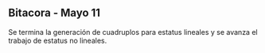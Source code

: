 ## Bitacora - Mayo 11

Se termina la generación de cuadruplos para estatus lineales y se avanza el trabajo de estatus no lineales.
